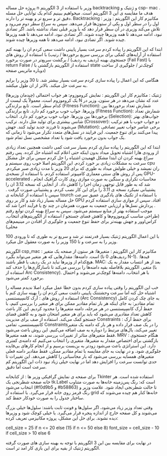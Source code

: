 پروژه  حل مساله   n وزیر  با استفاده از 3 الگوریتم backtracking و ژنتیک و csp- mac .
هدف ما مقایسه ی این 3 الگوریتم است. میخواهیم ببینیم کدام یک توانایی حل مسله دقیق تر و سریع تر و بهینه تر را دارند.
Backtracking : 
مکانیزم کار این الگوریتم : وزیر اول را در سطر اول و یکی از ستون‌ها قرار می‌دهد. سپس به سراغ سطر دوم می‌رود و تلاش می‌کند وزیری در آن سطر قرار دهد که با وزیر قبلی تضاد نداشته باشد. اگر تضادی نبود، ادامه می‌دهد تا همه وزیرها چیده شوند. اگر تضادی نبود، ادامه می‌دهد تا همه وزیرها چیده شوند. اگر تضادی نبود، ادامه می‌دهد تا همه وزیرها چیده شوند.

ابتدا که این الگوریتم را پیاده کردم سرعت بسیار پایینی داشت سعی کردم ان  را  بهینه کنم با استفاده از روش های (استفاده از آرایه‌های کمکی برای بررسی سریع برخوردها / رتیب جستجوی بهینه (ردیف به ردیف) / برگشت سریع‌تر در صورت برخورد (Fail Fast) با return False / استفاده از الگوریتم بازگشتی با state کوچک‌تر / جلوگیری از ساخت دوباره ماتریس صفحه)

هنگامی که این اعمال را پیاده سازی کردم سرعت بسیار بیشتر شد. تا 30 وزیر را برایم به سرعت حل میکند.
بالاتر از ان طول میکشد.

ژنتیک : 
 مکانیزم کار این الگوریتم : نمایش کروموزوم: هر جواب احتمالی (چیدمان وزیرها) یک کروموزوم است، معمولاً یک لیست از N عدد که نشان می‌دهد در هر ستون، وزیر در کدام سطر است. تابع برازندگی (Fitness Function): شمارش تعداد برخوردها بین وزیرها. جواب خوب برخورد کم دارد. تابع برازندگی (Fitness Function): شمارش تعداد برخوردها بین وزیرها. جواب خوب برخورد کم دارد.
انتخاب (Selection): جواب‌های بهتر شانس بیشتری برای تولید مثل دارند. ترکیب (Crossover): دو جواب خوب با هم ترکیب می‌شوند تا فرزند جدید تولید کنند. جهش (Mutation): برخی عناصر جواب تغییر تصادفی پیدا می‌کنند برای تنوع جمعیت.
این فرایند در نسل‌های متعدد تکرار می‌شود تا زمانی که یک جواب بدون برخورد یافت شود یا تعداد مشخصی نسل تمام شود.

ابتدا که این الگوریتم را پیاده سازی کردم بسیار سرعت کمی داشت همچنین تعداد زیادی از ورودی هارا اشتباه تحویل میداد بدون اینکه حتی اعلام کنه اشتباه حل کرده.
پس رفتم سراغ بهینه کردن ان 
ابتدا مشکل فهمیدن اشتباه را حل کردم
سپس برای حل مشکل سرعت به مشکلات زیادی بر خورد کردم. این الگوریتم اصلا خوب روی سیستم و cpu  ران نمیشد و خیلی طولش میداد به طوری که برای 20 وزیر با مدت زیادی صبر میکردم.
پس از روش های سنتی معماری کامپیوتر استفاده کردم.
با استفاده از نسخه‌ی GPU-accelerated ، محاسبات تکراری و سنگین به صورت موازی روی کارت گرافیک انجام شد که به طور قابل توجهی زمان اجرا را کاهش داد. از انجایی که نسخه 3.12  ان را پشتیبانی نمیکرد نسخه ی 3.11   را برای این کار نصب کردم. و پشتیبانی صورت گرفت . سپس با استفاده از کتابخانه ی tourch    با استفاده از تکنیک های یادگیری عمیق
سرعت حل مساله بسیار زیاد شد و کار بر روی GPU افتاد.
سپس از موازی سازی استفاده کردم . پردازش نسل‌ها و ارزیابی جمعیت به صورت همزمان در چند نخ  یا فرآیند اجرا شد که موجب استفاده بهتر از منابع سیستم می‌شود.
سپس به سراغ بهینه کردن توابع رفتم (طراحی مناسب کروموزوم‌ها و کاهش فضای جستجو / استفاده از الگوریتم‌های انتخاب، کراس‌اوور و جهش بهینه‌تر برای حفظ تنوع جمعیت و جلوگیری از افتادن در مینیمم‌های محلی)

با این اعمال الگوریتم ژنتیک بسیار قدرتمند تر شد و سریع تر به طوری که تا ورودی 100 وزیر را به سرعت و تا 150 وزیر را به صورت معقول حل میکرد.

الگوریتم csp_mac  :
مکانیزم کار این الگوریتم : متغیرها: هر ستون از صفحه یک متغیر است. دامنه‌ها: مقدارهایی که هر متغیر می‌تواند بگیرد (ردیف‌های 0 تا N-1). قیدها: هیچ‌کدام از وزیرها نباید در یک ردیف یا قطر باشند. MAC: بعد از هر انتساب مقدار به یک متغیر، الگوریتم بلافاصله بقیه دامنه‌ها را بررسی می‌کند تا ناسازگاری‌ها را حذف کند (با استفاده از Arc Consistency).
با هر انتخاب، دامنه‌ها کوچک‌تر می‌شوند و احتمال برخورد کمتر می‌شود.

خب این الگوریتم را وقتی پیاده سازی کردم بدون خطا عمل میکرد اصلا ندیدم مساله را اشتباه حل کنه اما سرعت وحشتنتک پایینی داشت 
سعی کردم ان را بهینه سازی کنم  با استفاده از روش های :
آرک کانسِیستنسی (Arc Consistency) به جای چک کردن کامل تمام مقادیر: به جای اینکه هر بار تمام مقادیر ممکن برای هر متغیر را بررسی کنیم، با حفظ آرک کانسِیستنسی در هر مرحله، دامنه متغیرها را محدود کردیم. این کار باعث کاهش تعداد مقادیری می‌شود که باید برای هر متغیر امتحان شود و به کاهش فضای جستجو کمک می‌کند.
استفاده از صف  برای مدیریت Constraints : برای حفظ آرک کانسِیستنسی، تمامی  Constraintsرا در یک صف قرار داده و هر بار که دامنه یک متغیر تغییر می‌کند، یال‌های مرتبط را دوباره به صف اضافه می‌کنیم. این روش باعث می‌شود فقط متغیرهای متاثر از تغییرات بررسی شوند، نه همه متغیرها.
MRV : هنگام جستجوی بازگشتی برای اختصاص مقدار به متغیرها، متغیری را انتخاب می‌کنیم که دامنه‌ی کمتری دارد. این استراتژی باعث می‌شود زودتر به بن‌بست برسیم و از انجام کارهای بی‌فایده جلوگیری شود.
 و در نهایت به جای مقایسه با تمام مقادیر ممکن، فقط مقادیر دامنه فعلی متغیرهای همسایه بررسی می‌شود که بار محاسباتی را کاهش می‌دهد.
این تغییرات تا حدی توانست سرعت را افزایش دهد اما در نهایت خیلی زیاد نبود ذات این الگوریتم کم سرعت است اما دقیق.

برای صفحه ی نمایش گرافیکی وزیر ها : 
از کتابخانه Tkinter استفاده شده است.
هر خانه صفحه شطرنجی یک tk.Label است که: رنگ پس‌زمینه خانه‌ها به صورت متناوب انتخاب می‌شود (#f0d9b5 و #b58863) تا حالت شطرنجی ایجاد شود. علامت وزیر و رنگ قرمز روی خانه قرار می‌گیرد.
با استفاده از grid خانه‌ها کنار هم چیده می‌شوند که ساختار جدول را به صورت خودکار حفظ کند.


وقتی تعداد وزیر زیاد می‌شود، اگر سلول‌ها و فونت ثابت باشند:
سلول‌ها خیلی بزرگ می‌شوند و کل صفحه خارج از اندازه پنجره قرار می‌گیرد. یا خیلی کوچک شود و وزیرها دیده نشوند.
برای حل این مشکل، پروژه مکانیزمی تعریف کرده:

cell_size = 25 if n <= 20 else (15 if n <= 50 else 8)
font_size = cell_size - 10 if cell_size > 10 else 6

در نهایت برای مقایسه بین این 3 الگوریتم با توجه به بهینه سازی های صورت گرفته 
الگوریتم ژنتیک از بقیه برای این بازی کار امد تر است.
